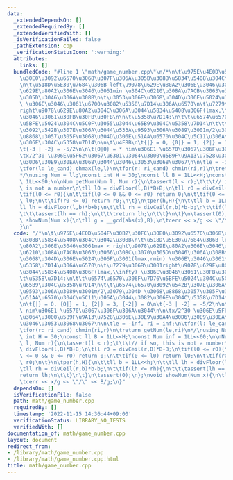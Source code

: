```yaml
---
data:
  _extendedDependsOn: []
  _extendedRequiredBy: []
  _extendedVerifiedWith: []
  _isVerificationFailed: false
  _pathExtension: cpp
  _verificationStatusIcon: ':warning:'
  attributes:
    links: []
  bundledCode: "#line 1 \"math/game_number.cpp\"\n/*\n\t\u975E\u4E0D\u504F\u30B2\u30FC\
    \u30E0\u3092\u6570\u3068\u307F\u306A\u305B\u308B\u5834\u5408\u304C\u3042\u308B\
    \n\t\u518D\u5E30\u7684\u306B left\u9078\u629E\u80A2\u306E\u3046\u3061max < right\u9078\
    \u629E\u80A2\u306E\u3046\u3061min \u304C\u6210\u308A\u7ACB\u3063\u3066\u308C\u3070\
    \u305D\u3046\u306A\u308B\n\t\u3053\u306E\u3068\u304D\u306E\u5024\u306F\u3001(lmax,rmin)\
    \ \u306E\u3046\u3061\u6700\u3082\u5358\u7D14\u306A\u6570\n\t\u7279\u306B\u3001\
    right\u9078\u629E\u80A2\u304C\u306A\u3044\u5834\u5408\u306F(lmax,\\infty) \u306E\
    \u3046\u3061\u30FB\u30FB\u30FB\n\n\t\u5358\u7D14:\n\t\t\u6574\u6570\u306F\u7D76\
    \u5BFE\u5024\u304C\u5C0F\u3055\u3044\u65B9\u304C\u5358\u7D14\n\t\t\u6574\u6570\
    \u3092\u542B\u307E\u306A\u3044\u533A\u9593\u306A\u3089\u3001m/2\u3079\u304D \u3068\
    \u8868\u3057\u305F\u3068\u304D\u306E\u51AA\u6570\u304C\u5C11\u306A\u3044\u3082\
    \u306E\u304C\u5358\u7D14\n\n\t\u4F8B\n\t{|} = 0, {0|} = 1, {2|} = 3, {-2|} = 0\n\
    \t{-3 | -2} = -5/2\n\n\t{0|0} = * nim\u306E1 \u6570\u3067\u306F\u306A\u3044\n\n\
    \tx/2^30 \u306E\u5F62\u3067\u6301\u3064\u3000\u5B9F\u9A13\u7528\u306E\u30E9\u30A4\
    \u30D6\u30E9\u30EA\u3068\u3044\u3046\u3053\u3068\u3067\n\n\tle = -inf, ri = inf;\n\
    \tfor(l: le_cand) chmax(le,l)\n\tfor(r: ri_cand) chmin(ri,r)\n\treturn getNum(le,ri)\n\
    */\nusing Num = ll;\nconst int H = 30;\nconst ll B = 1LL<<H;\nconst Num inf =\
    \ 1LL<<60;\n\nNum getNum(Num l, Num r){\n\tassert(l < r);\t\t\t// if so, this\
    \ is not a number\n\tll l0 = divFloor(l,B)*B+B;\n\tll r0 = divCeil(r,B)*B-B;\n\
    \tif(l0 <= r0){\n\t\tif(l0 <= 0 && 0 <= r0) return 0;\n\t\tif(0 <= l0) return\
    \ l0;\n\t\tif(r0 <= 0) return r0;\n\t}\n\tper(h,H){\n\t\tll b = 1LL<<h;\n\t\t\
    ll lh = divFloor(l,b)*b+b;\n\t\tll rh = divCeil(r,b)*b-b;\n\t\tif(lh <= rh){\n\
    \t\t\tassert(lh == rh);\n\t\t\treturn lh;\n\t\t}\n\t}\n\tassert(0);\n};\nvoid\
    \ showNum(Num x){\n\tll g = __gcd(abs(x),B);\n\tcerr << x/g << \"/\" << B/g;\n\
    }\n"
  code: "/*\n\t\u975E\u4E0D\u504F\u30B2\u30FC\u30E0\u3092\u6570\u3068\u307F\u306A\u305B\
    \u308B\u5834\u5408\u304C\u3042\u308B\n\t\u518D\u5E30\u7684\u306B left\u9078\u629E\
    \u80A2\u306E\u3046\u3061max < right\u9078\u629E\u80A2\u306E\u3046\u3061min \u304C\
    \u6210\u308A\u7ACB\u3063\u3066\u308C\u3070\u305D\u3046\u306A\u308B\n\t\u3053\u306E\
    \u3068\u304D\u306E\u5024\u306F\u3001(lmax,rmin) \u306E\u3046\u3061\u6700\u3082\
    \u5358\u7D14\u306A\u6570\n\t\u7279\u306B\u3001right\u9078\u629E\u80A2\u304C\u306A\
    \u3044\u5834\u5408\u306F(lmax,\\infty) \u306E\u3046\u3061\u30FB\u30FB\u30FB\n\n\
    \t\u5358\u7D14:\n\t\t\u6574\u6570\u306F\u7D76\u5BFE\u5024\u304C\u5C0F\u3055\u3044\
    \u65B9\u304C\u5358\u7D14\n\t\t\u6574\u6570\u3092\u542B\u307E\u306A\u3044\u533A\
    \u9593\u306A\u3089\u3001m/2\u3079\u304D \u3068\u8868\u3057\u305F\u3068\u304D\u306E\
    \u51AA\u6570\u304C\u5C11\u306A\u3044\u3082\u306E\u304C\u5358\u7D14\n\n\t\u4F8B\
    \n\t{|} = 0, {0|} = 1, {2|} = 3, {-2|} = 0\n\t{-3 | -2} = -5/2\n\n\t{0|0} = *\
    \ nim\u306E1 \u6570\u3067\u306F\u306A\u3044\n\n\tx/2^30 \u306E\u5F62\u3067\u6301\
    \u3064\u3000\u5B9F\u9A13\u7528\u306E\u30E9\u30A4\u30D6\u30E9\u30EA\u3068\u3044\
    \u3046\u3053\u3068\u3067\n\n\tle = -inf, ri = inf;\n\tfor(l: le_cand) chmax(le,l)\n\
    \tfor(r: ri_cand) chmin(ri,r)\n\treturn getNum(le,ri)\n*/\nusing Num = ll;\nconst\
    \ int H = 30;\nconst ll B = 1LL<<H;\nconst Num inf = 1LL<<60;\n\nNum getNum(Num\
    \ l, Num r){\n\tassert(l < r);\t\t\t// if so, this is not a number\n\tll l0 =\
    \ divFloor(l,B)*B+B;\n\tll r0 = divCeil(r,B)*B-B;\n\tif(l0 <= r0){\n\t\tif(l0\
    \ <= 0 && 0 <= r0) return 0;\n\t\tif(0 <= l0) return l0;\n\t\tif(r0 <= 0) return\
    \ r0;\n\t}\n\tper(h,H){\n\t\tll b = 1LL<<h;\n\t\tll lh = divFloor(l,b)*b+b;\n\t\
    \tll rh = divCeil(r,b)*b-b;\n\t\tif(lh <= rh){\n\t\t\tassert(lh == rh);\n\t\t\t\
    return lh;\n\t\t}\n\t}\n\tassert(0);\n};\nvoid showNum(Num x){\n\tll g = __gcd(abs(x),B);\n\
    \tcerr << x/g << \"/\" << B/g;\n}"
  dependsOn: []
  isVerificationFile: false
  path: math/game_number.cpp
  requiredBy: []
  timestamp: '2022-11-15 14:36:44+09:00'
  verificationStatus: LIBRARY_NO_TESTS
  verifiedWith: []
documentation_of: math/game_number.cpp
layout: document
redirect_from:
- /library/math/game_number.cpp
- /library/math/game_number.cpp.html
title: math/game_number.cpp
---
```

